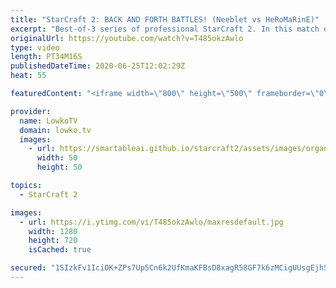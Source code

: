 ```yaml
---
title: "StarCraft 2: BACK AND FORTH BATTLES! (Neeblet vs HeRoMaRinE)"
excerpt: "Best-of-3 series of professional StarCraft 2. In this match of Protoss versus Terran I cast a solid series between Neeb, also known as Neeblet, and HeRoMaRinE. It's a TvP with very close back and forth battles.  Support my work: http://www.patreon.com/lowkotv  My second channel: http://lowko.tv/morelowko"
originalUrl: https://youtube.com/watch?v=T485okzAwlo
type: video
length: PT34M16S
publishedDateTime: 2020-06-25T12:02:29Z
heat: 55

featuredContent: "<iframe width=\"800\" height=\"500\" frameborder=\"0\" src=\"https://www.youtube.com/embed/T485okzAwlo\" allow=\"accelerometer; autoplay; encrypted-media; gyroscope; picture-in-picture\" allowfullscreen></iframe>"

provider:
  name: LowkoTV
  domain: lowko.tv
  images:
    - url: https://smartableai.github.io/starcraft2/assets/images/organizations/lowko.tv-50x50.jpg
      width: 50
      height: 50

topics:
  - StarCraft 2

images:
  - url: https://i.ytimg.com/vi/T485okzAwlo/maxresdefault.jpg
    width: 1280
    height: 720
    isCached: true

secured: "1SIzkFv1IciOK+ZPs7Up5Cn6k2UfKmaKFBsD8xagR58GF7k6zMCigUUsgEjh5n4lb7/nLuDl8wRVhUMMU1KFn4I2US33gnUTmsCBdfBG2wOagiLuqtpzegZG2C2f/AT4E09kHBt+seCae8UT0ykA2IrXvvUY7XrsnniE4LOMpwQsLeVaB/HXYWrTFeMXbpwDSepkdq4bC3gOPw484g+bP/qpAk+yGEub67BHRXXf9PqjiCWhCLjkfv/YuX/rbtl+UgSfDLzfmiKm6Hix2YrYzNpI2m3lBeIaKdW4CWWfF0u0f9u0a3FNO69ZrzFz6UBUyo2UUcBKXsNJ9E97wgEY6mtNlpAKL1VShDJwHd1L7ZaUKxBmpIhbVHFQVCGCFdJR16Po+xYjWvxFeq6aBgiv0Eq00rvBV95BpbYPdHI2KgE=;SjLz5v46K/LhVo6Tn6bpdQ=="
---
```


